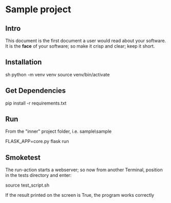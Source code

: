 # Sample project <put here the name of your project or software>

## Intro

This document is the first document a user would read about your software.
It is the **face** of your software; so make it crisp and clear; keep it short.

## Installation

  sh
    python -m venv venv
    source venv/bin/activate

## Get Dependencies

  pip install -r requirements.txt

## Run

  From the "inner" project folder, i.e. sample\sample

  FLASK_APP=core.py flask run

## Smoketest

  The run-action starts a webserver; so now from another Terminal, position in the
  tests directory and enter:

  source test_script.sh

  If the result printed on the screen is True, the program works correctly
